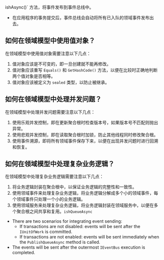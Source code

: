 ﻿ishAsync()` 方法，将事件发布到事件总线中。
* 在应用程序的事务提交后，事件总线会自动将所有已入队的领域事件发布出去。

## 如何在领域模型中使用值对象？

在领域模型中使用值对象需要注意以下几点：

1. 值对象应该是不可变的，即一旦创建就不能再修改。
2. 值对象应该重写 `Equals()` 和 `GetHashCode()` 方法，以便在比较时正确地判断两个值对象是否相等。
3. 值对象应该被定义为 `sealed` 类型，以防止被继承。

## 如何在领域模型中处理并发问题？

在领域模型中处理并发问题需要注意以下几点：

1. 使用乐观并发控制，即在更新聚合根时检查版本号，如果版本号不匹配则抛出异常。
2. 使用悲观并发控制，即在读取聚合根时加锁，防止其他线程同时修改聚合根。
3. 使用事件溯源，即将所有领域事件保存下来，以便在出现并发问题时进行回溯和恢复。

## 如何在领域模型中处理复杂业务逻辑？

在领域模型中处理复杂业务逻辑需要注意以下几点：

1. 将业务逻辑封装在聚合根中，以保证业务逻辑的完整性和一致性。
2. 使用领域事件来处理复杂业务逻辑，将业务逻辑分解成多个小的领域事件，每个领域事件只处理一个小的业务逻辑。
3. 使用领域服务来处理复杂业务逻辑，将业务逻辑封装在领域服务中，以便在多个聚合根之间共享和复用。`ishQueueAsync`

* There are two scenarios for integrating event sending:
  * If transactions are not disabled: events will be sent after the `IUnitOfWork` is committed.
  * If transactions are not enabled: events will be sent immediately when the `PublishQueueAsync` method is called.
* The events will be sent after the outermost `IEventBus` execution is completed.